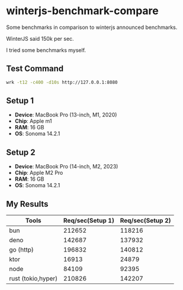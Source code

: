 # winterjs-benchmark-compare

Some benchmarks in comparison to winterjs announced benchmarks.

WinterJS said 150k per sec.

I tried some benchmarks myself.

## Test Command

```bash
wrk -t12 -c400 -d10s http://127.0.0.1:8080
```

## Setup 1

- **Device**: MacBook Pro (13-inch, M1, 2020)
- **Chip**: Apple m1
- **RAM**: 16 GB
- **OS**: Sonoma 14.2.1

## Setup 2

- **Device**: MacBook Pro (14-inch, M2, 2023)
- **Chip**: Apple M2 Pro
- **RAM**: 16 GB
- **OS**: Sonoma 14.2.1

## My Results

| Tools              | Req/sec(Setup 1) | Req/sec(Setup 2) |
|--------------------|------------------|------------------|
| bun                | 212652           | 118216           |
| deno               | 142687           | 137932           |
| go (http)          | 196832           | 140812           |
| ktor               | 16913            | 24879            |
| node               | 84109            | 92395            |
| rust (tokio,hyper) | 210826           | 142207           |
